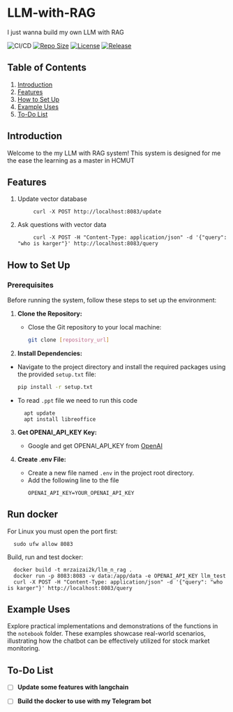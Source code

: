 # LLM-with-RAG
I just wanna build my own LLM with RAG

![CI/CD](https://github.com/mrzaizai2k/LLM-with-RAG/actions/workflows/workloads.yaml/badge.svg)
[![Repo Size](https://img.shields.io/github/repo-size/mrzaizai2k/LLM-with-RAG?style=flat-square)](https://github.com/mrzaizai2k/LLM-with-RAG)
[![License](https://img.shields.io/github/license/mrzaizai2k/LLM-with-RAG?style=flat-square)](https://opensource.org/licenses/MIT)
[![Release](https://img.shields.io/github/v/release/mrzaizai2k/LLM-with-RAG?style=flat-square)](https://github.com/mrzaizai2k/LLM-with-RAG/releases)

## Table of Contents
1. [Introduction](#introduction)
1. [Features](#features)
3. [How to Set Up](#how-to-set-up)
4. [Example Uses](#example-uses)
5. [To-Do List](#to-do-list)

## Introduction
Welcome to the my LLM with RAG system! This system is designed for me the ease the learning as a master in HCMUT

## Features
1. Update vector database

            curl -X POST http://localhost:8083/update

2. Ask questions with vector data

            curl -X POST -H "Content-Type: application/json" -d '{"query": "who is karger"}' http://localhost:8083/query

## How to Set Up

### Prerequisites
Before running the system, follow these steps to set up the environment:

1. **Clone the Repository:**
   - Close the Git repository to your local machine:
     ```bash
     git clone [repository_url]
     ```

2. **Install Dependencies:**
- Navigate to the project directory and install the required packages using the provided `setup.txt` file:
     ```bash
     pip install -r setup.txt
     ```
- To read ```.ppt``` file we need to run this code

        apt update
        apt install libreoffice 

3. **Get OPENAI_API_KEY Key:**
   - Google and get OPENAI_API_KEY from [OpenAI](https://openai.com/)

4. **Create .env File:**
   - Create a new file named `.env` in the project root directory.
   - Add the following line to the file
     ```env
     OPENAI_API_KEY=YOUR_OPENAI_API_KEY
     ```
## Run docker
For Linux you must open the port first:

      sudo ufw allow 8083

Build, run and test docker:

      docker build -t mrzaizai2k/llm_n_rag .
      docker run -p 8083:8083 -v data:/app/data -e OPENAI_API_KEY llm_test
      curl -X POST -H "Content-Type: application/json" -d '{"query": "who is karger"}' http://localhost:8083/query


## Example Uses

Explore practical implementations and demonstrations of the  functions in the `notebook` folder. These examples showcase real-world scenarios, illustrating how the chatbot can be effectively utilized for stock market monitoring.


## To-Do List

- [ ] **Update some features with langchain**
- [ ] **Build the docker to use with my Telegram bot**


